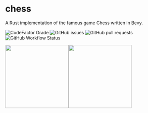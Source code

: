 # chess
A Rust implementation of the famous game Chess written in Bevy.

![CodeFactor Grade](https://img.shields.io/codefactor/grade/github/brynblack/chess)
![GitHub issues](https://img.shields.io/github/issues/brynblack/chess)
![GitHub pull requests](https://img.shields.io/github/issues-pr/brynblack/chess)
![GitHub Workflow Status](https://img.shields.io/github/actions/workflow/status/brynblack/chess/cargo.yml)

<a href="https://www.gnu.org/licenses/agpl-3.0.html"><img src="https://upload.wikimedia.org/wikipedia/commons/0/06/AGPLv3_Logo.svg" width="200" align="center"></a><a href="https://bevyengine.org"><img src="https://bevyengine.org/assets/bevy_logo_fill.png" width="200" align="center"></a>
